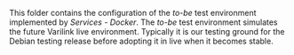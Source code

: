 This folder contains the configuration of the *to-be* test environment implemented by *Services - Docker*. The *to-be* test environment simulates the future Varilink live environment. Typically it is our testing ground for the Debian testing release before adopting it in live when it becomes stable.

